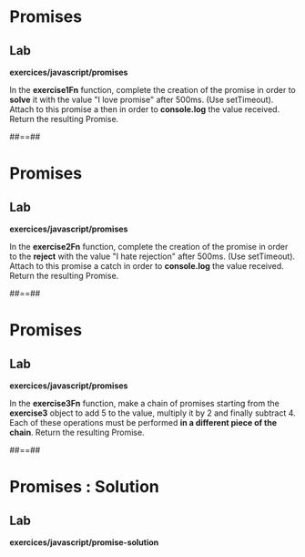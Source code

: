 <!-- .slide: class="exercice smaller-font" -->

# Promises

## Lab

<b>exercices/javascript/promises</b>

In the **exercise1Fn** function, complete the creation of the promise in order to
**solve** it with the value "I love promise" after 500ms. (Use setTimeout).
Attach to this promise a then in order to **console.log** the value received. Return the resulting Promise.

<!-- .slide: class="exercice smaller-font" -->

##==##

# Promises

## Lab

<b>exercices/javascript/promises</b>

In the **exercise2Fn** function, complete the creation of the promise in order to
the **reject** with the value "I hate rejection" after 500ms. (Use setTimeout).
Attach to this promise a catch in order to **console.log** the value received. Return the resulting Promise.

<!-- .slide: class="exercice smaller-font" -->

##==##

# Promises

## Lab

<b>exercices/javascript/promises</b>

In the **exercise3Fn** function, make a chain of promises starting from
the **exercise3** object to add 5 to the value, multiply it by 2 and finally subtract 4.
Each of these operations must be performed **in a different piece of the chain**. Return the resulting Promise.

<!-- .slide: class="exercice smaller-font" -->

##==##

<!-- .slide: class="exercice" -->

# Promises : Solution

## Lab

<b>exercices/javascript/promise-solution</b>
